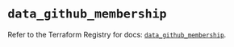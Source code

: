 # `data_github_membership`

Refer to the Terraform Registry for docs: [`data_github_membership`](https://registry.terraform.io/providers/integrations/github/6.3.0/docs/data-sources/membership).
